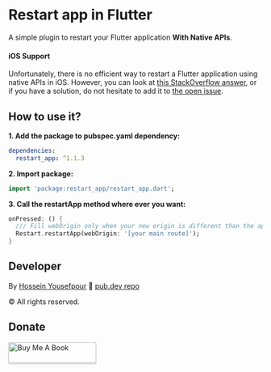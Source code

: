 # Restart app in Flutter


A simple plugin to restart your Flutter application **With Native APIs**.

#### iOS Support
Unfortunately, there is no efficient way to restart a Flutter application using native APIs in iOS. However, you can look at [this StackOverflow answer](https://stackoverflow.com/a/66206070/9885611 "this StackOverflow answer"), or if you have a solution, do not hesitate to add it to [the open issue](https://github.com/gabrimatic/restart_app/issues/1 "the open issue").


## How to use it?
**1.  Add the package to pubspec.yaml dependency:**

```yaml
dependencies:
  restart_app: ^1.1.3
```

**2. Import package:**

```dart
import 'package:restart_app/restart_app.dart';
```

**3. Call the restartApp method where ever you want:**

```dart
onPressed: () {
  /// Fill webOrigin only when your new origin is different than the app's origin
  Restart.restartApp(webOrigin: '[your main route]');
}
```

## Developer
By [Hossein Yousefpour](https://gabrimatic.info "Hossein Yousefpour")
🔗 [pub.dev repo](https://pub.dev/packages/restart_app "pub.dev")

&copy; All rights reserved.

## Donate
<a href="https://www.buymeacoffee.com/gabrimatic" target="_blank"><img src="https://www.buymeacoffee.com/assets/img/custom_images/orange_img.png" alt="Buy Me A Book" style="height: 41px !important;width: 174px !important;box-shadow: 0px 3px 2px 0px rgba(190, 190, 190, 0.5) !important;-webkit-box-shadow: 0px 3px 2px 0px rgba(190, 190, 190, 0.5) !important;" ></a>
